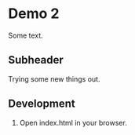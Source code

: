 # Demo 2

Some text.

## Subheader

Trying some new things out.

## Development

1. Open index.html in your browser.

